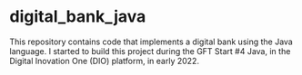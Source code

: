 # digital_bank_java
This repository contains code that implements a digital bank using the Java language. I started to build this project during the GFT Start #4 Java, in the Digital Inovation One (DIO) platform, in early 2022.

